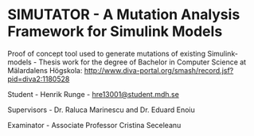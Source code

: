 # SIMUTATOR - A Mutation Analysis Framework for Simulink Models
Proof of concept tool used to generate mutations of existing Simulink-models - Thesis work for the degree of Bachelor in Computer Science at Mälardalens Högskola: http://www.diva-portal.org/smash/record.jsf?pid=diva2:1180528

Student - Henrik Runge - hre13001@student.mdh.se

Supervisors - Dr. Raluca Marinescu and Dr. Eduard Enoiu

Examinator - Associate Professor Cristina Seceleanu

